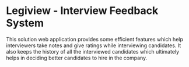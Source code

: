# Legiview - Interview Feedback System

This solution web application
provides some efficient features which help interviewers
take notes and give ratings while interviewing
candidates. It also keeps the history of all the
interviewed candidates which ultimately helps in
deciding better candidates to hire in the company.
